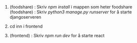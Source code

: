 1.  (foodshare) : Skriv _npm install_ i mappen som heter foodshare
    (foodshare) : Skriv _python3 manage.py runserver_ for å starte djangoserveren

2.  cd inn i frontend

3.  (frontend) : Skriv _npm run dev_ for å starte react
